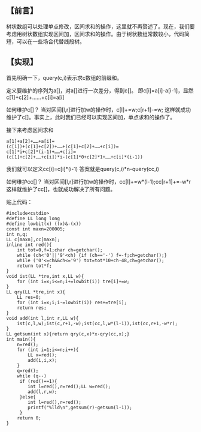【前言】
----

树状数组可以处理单点修改，区间求和的操作，这里就不再赘述了。现在，我们要考虑用树状数组实现区间加，区间求和的操作。由于树状数组常数较小，代码简短，可以在一些场合代替线段树。

【实现】
----

首先明确一下，query(c,i)表示求c数组的前缀和。

定义要维护的序列为a[]，对a[]进行一次差分，得到c[]。
即c[i]=a[i]-a[i-1]，显然c[1]+c[2]+……+c[i]=a[i]

如何维护c[]？
当对区间[l,r]进行加w的操作时，c[l]+=w;c[r+1]-=w;
这样就成功维护了c[]。事实上，此时我们已经可以实现区间加，单点求和的操作了。

接下来考虑区间求和

```
a[1]+a[2]+……+a[i]=
(c[1])+(c[1]+c[2])+……+(c[1]+c[2]+……+c[i])=
c[1]*i+c[2]*(i-1)+……+c[i]=
(c[1]+c[2]+……+c[i])*i-(c[1]*0+c[2]*1+……+c[i]*(i-1))
```

我们就可以定义cc[i]=c[i]*(i-1)
答案就是query(c,i)*n-query(cc,i)

如何维护cc[]？
当对区间[l,r]进行加w的操作时，cc[l]+=w*(l-1);cc[r+1]+=-w*r
这样就维护了cc[]，也就成功解决了所有问题。

贴上代码：

```
#include<cstdio>
#define LL long long
#define lowbit(x) ((x)&-(x))
const int maxn=200005;
int n,q;
LL c[maxn],cc[maxn];
inline int red(){
	int tot=0,f=1;char ch=getchar();
	while (ch<'0'||'9'<ch) {if (ch=='-') f=-f;ch=getchar();}
	while ('0'<=ch&&ch<='9') tot=tot*10+ch-48,ch=getchar();
	return tot*f;
}
void ist(LL *tre,int x,LL w){
	for (int i=x;i<=n;i+=lowbit(i)) tre[i]+=w;
}
LL qry(LL *tre,int x){
	LL res=0;
	for (int i=x;i;i-=lowbit(i)) res+=tre[i];
	return res;
}
void add(int l,int r,LL w){
	ist(c,l,w);ist(c,r+1,-w);ist(cc,l,w*(l-1)),ist(cc,r+1,-w*r);
}
LL getsum(int x){return qry(c,x)*x-qry(cc,x);}
int main(){
	n=red();
	for (int i=1;i<=n;i++){
		LL x=red();
		add(i,i,x);
	}
	q=red();
	while (q--)
	 if (red()==1){
	 	int l=red(),r=red();LL w=red();
	 	add(l,r,w);
	 }else{
	 	int l=red(),r=red();
	 	printf("%lld\n",getsum(r)-getsum(l-1));
	 }
	return 0;
}

```